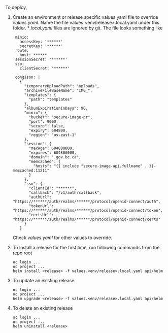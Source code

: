 To deploy,

1. Create an environment or release specific values yaml file to override _values.yaml_. Name the file values.<env/release>.local.yaml under this folder. \*_.local.yaml_ files are ignored by git. The file looks something like

   ```
    minio:
      accessKey: '******'
      secretKey: '******'
    route:
      host: ******
    sessionSecret: '******'
    sso:
      clientSecret: '******'

    congJson: |
      {
        "temporaryUploadPath": "uploads",
        "archiveFileBaseName": "IMG_",
        "templates": {
          "path": "templates"
        },
        "albumExpirationInDays": 90,
        "minio": {
          "bucket": "secure-image-pr",
          "port": 9000,
          "secure": false,
          "expiry": 604800,
          "region": "us-east-1"
        },
        "session": {
          "maxAge": 604800000,
          "expires": 604800000,
          "domain": ".gov.bc.ca",
          "memcached": {
            "hosts": "{{ include "secure-image-api.fullname" . }}-memcached:11211"
          }
        },
        "sso": {
          "clientId": "******",
          "callback": "/v1/auth/callback",
          "authUrl": "https://******/auth/realms/******/protocol/openid-connect/auth",
          "tokenUrl": "https://******/auth/realms/******/protocol/openid-connect/token",
          "certsUrl": "https://******/auth/realms/******/protocol/openid-connect/certs"
        }
      }

   ```

   Check _values.yaml_ for other values to override.

2. To install a release for the first time, run following commands from the repo root
   ```
   oc login ...
   oc project ...
   helm install <release> -f values.<env/release>.local.yaml api/helm
   ```
3. To update an existing release
   ```
   oc login ...
   oc project ...
   helm upgrade <release> -f values.<env/release>.local.yaml api/helm
   ```
4. To delete an existing release
   ```
   oc login ...
   oc project ...
   helm uninstall <release>
   ```
